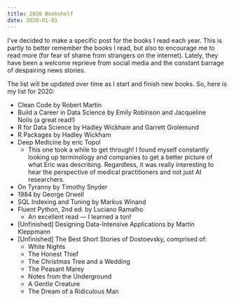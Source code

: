 ```yaml
---
title: 2020 Bookshelf
date: 2020-01-01
---
```


I’ve decided to make a specific post for the books I read each year. This is partly to better remember the books I read, but also to encourage me to read more (for fear of shame from strangers on the internet). Lately, they have been a welcome reprieve from social media and the constant barrage of despairing news stories.

The list will be updated over time as I start and finish new books. So, here is my list for 2020:

- Clean Code by Robert Martin
- Build a Career in Data Science by Emily Robinson and Jacqueline Nolis (a great read!)
- R for Data Science by Hadley Wickham and Garrett Grolemund
- R Packages by Hadley Wickham
- Deep Medicine by eric Topol
  - This one took a while to get through! I found myself constantly looking up terminology and companies to get a better picture of what Eric was describing. Regardless, it was really interesting to hear the perspective of medical practitioners and not just AI researchers.
- On Tyranny by Timothy Snyder
- 1984 by George Orwell
- SQL Indexing and Tuning by Markus Winand
- Fluent Python, 2nd ed. by Luciano Ramalho
  - An excellent read — I learned a ton!
- [Unfinished] Designing Data-Intensive Applications by Martin Kleppmann
- [Unfinished] The Best Short Stories of Dostoevsky, comprised of:
  - White Nights
  - The Honest Thief
  - The Christmas Tree and a Wedding
  - The Peasant Marey
  - Notes from the Underground
  - A Gentle Creature
  - The Dream of a Ridiculous Man
